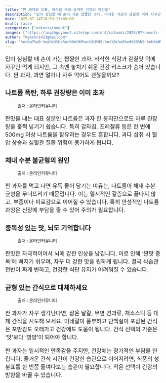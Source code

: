 ```yaml
---
title: "짠 과자의 유혹, 바삭함 속에 숨겨진 건강의 적신호"
description: "입이 심심할 때 손이 가는 짭짤한 과자. 바삭한 식감과 감칠맛 덕에 자꾸만 먹게 되지만, 그 속엔 놓치기 쉬운 건강 리스크가 숨어 있습니다. 짠 과자, 과연 얼마나 자주 먹어도 괜찮을까요?"
date: 2025-07-14T18:59:13+09:00
draft: false
categories: ["entertainment"]
images: ["https://ingihgoyonet.site/wp-content/uploads/2025/07/pexels-fotios-photos-1894325-683x1024.jpg", "https://ingihgoyonet.site/wp-content/uploads/2025/07/pexels-pixabay-71126-1024x680.jpg", "https://ingihgoyonet.site/wp-content/uploads/2025/07/pexels-valeriya-1893556-791x1024.jpg", "https://ingihgoyonet.site/wp-content/uploads/2025/07/pexels-pixabay-302539-690x1024.jpg"]
author: "kgkstn1423gmailcom"
slug: "%ec%a7%a0-%ea%b3%bc%ec%9e%90%ec%9d%98-%ec%9c%a0%ed%98%b9-%eb%b0%94%ec%82%ad%ed%95%a8-%ec%86%8d%ec%97%90-%ec%88%a8%ea%b2%a8%ec%a7%84-%ea%b1%b4%ea%b0%95%ec%9d%98-%ec%a0%81%ec%8b%a0%ed%98%b8"
---
```


<p style="font-size:18px">입이 심심할 때 손이 가는 짭짤한 과자. 바삭한 식감과 감칠맛 덕에 자꾸만 먹게 되지만, 그 속엔 놓치기 쉬운 건강 리스크가 숨어 있습니다. 짠 과자, 과연 얼마나 자주 먹어도 괜찮을까요?</p> <h2 >나트륨 폭탄, 하루 권장량은 이미 초과</h2> <figure ><img src="https://ingihgoyonet.site/wp-content/uploads/2025/07/pexels-fotios-photos-1894325-683x1024.jpg" alt="" style="aspect-ratio:16/9;object-fit:cover"/><figcaption >출처 : 온라인커뮤니티</figcaption></figure> <p style="font-size:18px">짠맛을 내는 대표 성분인 나트륨은 과자 한 봉지만으로도 하루 권장량을 훌쩍 넘기기 쉽습니다. 특히 감자칩, 프레첼류 등은 한 번에 500mg 이상 나트륨을 함유하는 경우도 흔합니다. 과다 섭취 시 혈압 상승과 심혈관 질환 위험이 증가하게 됩니다.</p> <h2 >체내 수분 불균형의 원인</h2> <figure ><img src="https://ingihgoyonet.site/wp-content/uploads/2025/07/pexels-pixabay-71126-1024x680.jpg" alt="" style="aspect-ratio:16/9;object-fit:cover"/><figcaption >출처 : 온라인커뮤니티</figcaption></figure> <p style="font-size:18px">짠 과자를 먹고 나면 유독 물이 당기는 이유는, 나트륨이 체내 수분 균형을 무너뜨리기 때문입니다. 이는 일시적인 갈증으로 끝나지 않고, 부종이나 피로감으로 이어질 수 있습니다. 특히 만성적인 나트륨 과잉은 신장에 부담을 줄 수 있어 주의가 필요합니다.</p> <h2 >중독성 있는 맛, 뇌도 기억합니다</h2> <figure ><img src="https://ingihgoyonet.site/wp-content/uploads/2025/07/pexels-valeriya-1893556-791x1024.jpg" alt="" style="aspect-ratio:16/9;object-fit:cover"/><figcaption >출처 : 온라인커뮤니티</figcaption></figure> <p style="font-size:18px">짠맛은 자극적이어서 뇌에 강한 인상을 남깁니다. 이로 인해 ‘짠맛 중독’에 빠지기 쉬우며, 자꾸 더 강한 맛을 원하게 됩니다. 결국 식습관 전반이 짜게 변하고, 건강한 식단 유지가 어려워질 수 있습니다.</p> <h2 >균형 있는 간식으로 대체하세요</h2> <figure ><img src="https://ingihgoyonet.site/wp-content/uploads/2025/07/pexels-pixabay-302539-690x1024.jpg" alt="" style="aspect-ratio:16/9;object-fit:cover"/><figcaption >출처 : 온라인커뮤니티</figcaption></figure> <p style="font-size:18px">짠 과자가 자꾸 생각난다면, 삶은 달걀, 무염 견과류, 채소스틱 등 대체 간식을 시도해 보세요. 미네랄이 풍부하고 단백질이 포함된 간식은 포만감도 오래가고 건강에도 도움이 됩니다. 간식 선택의 기준은 ‘맛’보다 ‘영양’이 되어야 합니다.</p> <p style="font-size:18px">짠 과자는 일시적인 만족감을 주지만, 건강에는 장기적인 부담을 안깁니다. 즐거운 간식 시간이 건강한 습관으로 이어지려면, 식품의 성분표를 한 번쯤 들여다보는 습관이 필요합니다. 작은 선택이 건강의 방향을 바꿀 수 있습니다.</p>